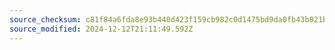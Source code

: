 ```yaml
---
source_checksum: c81f84a6fda8e93b440d423f159cb982c0d1475bd9da0fb43b021be41e11aa44
source_modified: 2024-12-12T21:11:49.592Z
---
```



